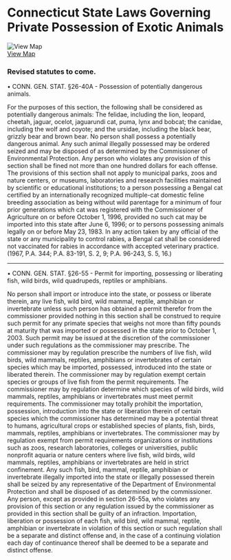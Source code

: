 # Connecticut State Laws Governing Private Possession of Exotic Animals

![View Map](../../images/us-map-icon.gif)  
[View Map](b4a2_exotic_animals.php)

### Revised statutes to come.

• CONN. GEN. STAT. §26-40A - Possession of potentially dangerous animals.

For the purposes of this section, the following shall be considered as
potentially dangerous animals: The felidae, including the lion, leopard,
cheetah, jaguar, ocelot, jaguarundi cat, puma, lynx and bobcat; the canidae,
including the wolf and coyote; and the ursidae, including the black bear,
grizzly bear and brown bear. No person shall possess a potentially dangerous
animal. Any such animal illegally possessed may be ordered seized and may be
disposed of as determined by the Commissioner of Environmental Protection. Any
person who violates any provision of this section shall be fined not more than
one hundred dollars for each offense. The provisions of this section shall not
apply to municipal parks, zoos and nature centers, or museums, laboratories
and research facilities maintained by scientific or educational institutions;
to a person possessing a Bengal cat certified by an internationally recognized
multiple-cat domestic feline breeding association as being without wild
parentage for a minimum of four prior generations which cat was registered
with the Commissioner of Agriculture on or before October 1, 1996, provided no
such cat may be imported into this state after June 6, 1996; or to persons
possessing animals legally on or before May 23, 1983. In any action taken by
any official of the state or any municipality to control rabies, a Bengal cat
shall be considered not vaccinated for rabies in accordance with accepted
veterinary practice.(1967, P.A. 344; P.A. 83-191, S. 2, 9; P.A. 96-243, S. 5,
16.)

* * *

• CONN. GEN. STAT. §26-55 - Permit for importing, possessing or liberating
fish, wild birds, wild quadrupeds, reptiles or amphibians.

No person shall import or introduce into the state, or possess or liberate
therein, any live fish, wild bird, wild mammal, reptile, amphibian or
invertebrate unless such person has obtained a permit therefor from the
commissioner provided nothing in this section shall be construed to require
such permit for any primate species that weighs not more than fifty pounds at
maturity that was imported or possessed in the state prior to October 1, 2003.
Such permit may be issued at the discretion of the commissioner under such
regulations as the commissioner may prescribe. The commissioner may by
regulation prescribe the numbers of live fish, wild birds, wild mammals,
reptiles, amphibians or invertebrates of certain species which may be
imported, possessed, introduced into the state or liberated therein. The
commissioner may by regulation exempt certain species or groups of live fish
from the permit requirements. The commissioner may by regulation determine
which species of wild birds, wild mammals, reptiles, amphibians or
invertebrates must meet permit requirements. The commissioner may totally
prohibit the importation, possession, introduction into the state or
liberation therein of certain species which the commissioner has determined
may be a potential threat to humans, agricultural crops or established species
of plants, fish, birds, mammals, reptiles, amphibians or invertebrates. The
commissioner may by regulation exempt from permit requirements organizations
or institutions such as zoos, research laboratories, colleges or universities,
public nonprofit aquaria or nature centers where live fish, wild birds, wild
mammals, reptiles, amphibians or invertebrates are held in strict confinement.
Any such fish, bird, mammal, reptile, amphibian or invertebrate illegally
imported into the state or illegally possessed therein shall be seized by any
representative of the Department of Environmental Protection and shall be
disposed of as determined by the commissioner. Any person, except as provided
in section 26-55a, who violates any provision of this section or any
regulation issued by the commissioner as provided in this section shall be
guilty of an infraction. Importation, liberation or possession of each fish,
wild bird, wild mammal, reptile, amphibian or invertebrate in violation of
this section or such regulation shall be a separate and distinct offense and,
in the case of a continuing violation each day of continuance thereof shall be
deemed to be a separate and distinct offense.